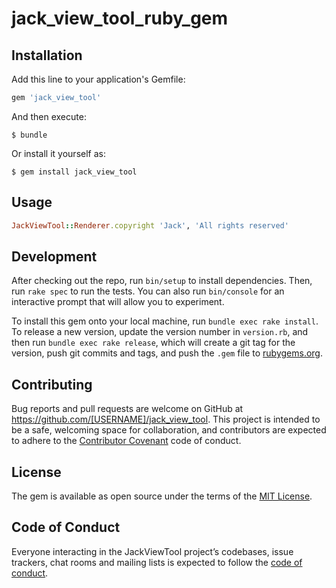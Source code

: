 # jack_view_tool_ruby_gem

## Installation

Add this line to your application's Gemfile:

```ruby
gem 'jack_view_tool'
```

And then execute:

    $ bundle

Or install it yourself as:

    $ gem install jack_view_tool

## Usage

<!-- TOdo: Write usage instructions here -->
```ruby
JackViewTool::Renderer.copyright 'Jack', 'All rights reserved'
```

## Development

After checking out the repo, run `bin/setup` to install dependencies. Then, run `rake spec` to run the tests. You can also run `bin/console` for an interactive prompt that will allow you to experiment.

To install this gem onto your local machine, run `bundle exec rake install`. To release a new version, update the version number in `version.rb`, and then run `bundle exec rake release`, which will create a git tag for the version, push git commits and tags, and push the `.gem` file to [rubygems.org](https://rubygems.org).

## Contributing

Bug reports and pull requests are welcome on GitHub at https://github.com/[USERNAME]/jack_view_tool. This project is intended to be a safe, welcoming space for collaboration, and contributors are expected to adhere to the [Contributor Covenant](http://contributor-covenant.org) code of conduct.

## License

The gem is available as open source under the terms of the [MIT License](https://opensource.org/licenses/MIT).

## Code of Conduct

Everyone interacting in the JackViewTool project’s codebases, issue trackers, chat rooms and mailing lists is expected to follow the [code of conduct](https://github.com/[USERNAME]/jack_view_tool/blob/master/CODE_OF_CONDUCT.md).
